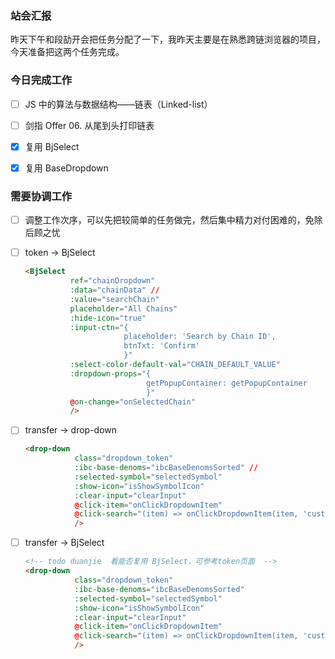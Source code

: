 ### 站会汇报

昨天下午和段劼开会把任务分配了一下，我昨天主要是在熟悉跨链浏览器的项目，今天准备把这两个任务完成。      

### 今日完成工作

- [ ] JS 中的算法与数据结构——链表（Linked-list）
- [ ] 剑指 Offer 06. 从尾到头打印链表
- [x] 复用 BjSelect
- [x] 复用 BaseDropdown


### 需要协调工作

- [ ] 调整工作次序，可以先把较简单的任务做完，然后集中精力对付困难的，免除后顾之忧

- [ ] token -> BjSelect

  ```html
  <BjSelect
            ref="chainDropdown"
            :data="chainData" //
            :value="searchChain"
            placeholder="All Chains"
            :hide-icon="true"
            :input-ctn="{
                        placeholder: 'Search by Chain ID',
                        btnTxt: 'Confirm'
                        }"
            :select-color-default-val="CHAIN_DEFAULT_VALUE"
            :dropdown-props="{
                             getPopupContainer: getPopupContainer
                             }"
            @on-change="onSelectedChain"
            />
  ```

- [ ] transfer -> drop-down

  ```html
  <drop-down
             class="dropdown_token"
             :ibc-base-denoms="ibcBaseDenomsSorted" // 
             :selected-symbol="selectedSymbol"
             :show-icon="isShowSymbolIcon"
             :clear-input="clearInput"
             @click-item="onClickDropdownItem"
             @click-search="(item) => onClickDropdownItem(item, 'customToken')"
             />
  
  ```

  

- [ ] transfer -> BjSelect

  ```html
  <!-- todo duanjie  看能否复用 BjSelect，可参考token页面  -->
  <drop-down
             class="dropdown_token"
             :ibc-base-denoms="ibcBaseDenomsSorted"
             :selected-symbol="selectedSymbol"
             :show-icon="isShowSymbolIcon"
             :clear-input="clearInput"
             @click-item="onClickDropdownItem"
             @click-search="(item) => onClickDropdownItem(item, 'customToken')"
             />
  ```

  

